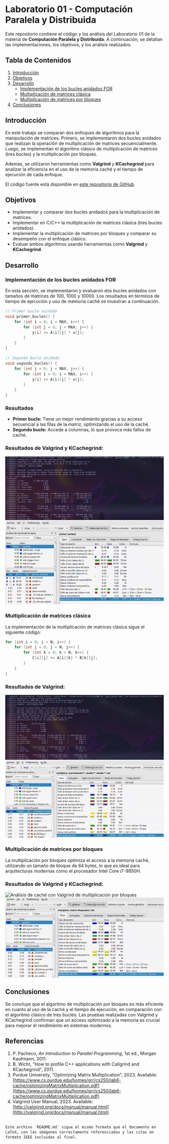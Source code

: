 # Laboratorio 01 - Computación Paralela y Distribuida

Este repositorio contiene el código y los análisis del Laboratorio 01 de la materia de **Computación Paralela y Distribuida**. A continuación, se detallan las implementaciones, los objetivos, y los análisis realizados.

## Tabla de Contenidos
1. [Introducción](#introducción)
2. [Objetivos](#objetivos)
3. [Desarrollo](#desarrollo)
    - [Implementación de los bucles anidados FOR](#implementación-de-los-bucles-anidados-for)
    - [Multiplicación de matrices clásica](#multiplicación-de-matrices-clásica)
    - [Multiplicación de matrices por bloques](#multiplicación-de-matrices-por-bloques)
4. [Conclusiones](#conclusiones)

## Introducción
En este trabajo se comparan dos enfoques de algoritmos para la manipulación de matrices. Primero, se implementaron dos bucles anidados que realizan la operación de multiplicación de matrices secuencialmente. Luego, se implementan el algoritmo clásico de multiplicación de matrices (tres bucles) y la multiplicación por bloques.

Además, se utilizaron herramientas como **Valgrind** y **KCachegrind** para analizar la eficiencia en el uso de la memoria caché y el tiempo de ejecución de cada enfoque.

El código fuente está disponible en [este repositorio de GitHub](https://github.com/PaulParizacaMozo/CPDLaboratorio/tree/main/Laboratorio01).

## Objetivos
- Implementar y comparar dos bucles anidados para la multiplicación de matrices.
- Implementar en C/C++ la multiplicación de matrices clásica (tres bucles anidados).
- Implementar la multiplicación de matrices por bloques y comparar su desempeño con el enfoque clásico.
- Evaluar ambos algoritmos usando herramientas como **Valgrind** y **KCachegrind**.

## Desarrollo

### Implementación de los bucles anidados FOR
En esta sección, se implementaron y evaluaron dos bucles anidados con tamaños de matrices de 100, 1000 y 10000. Los resultados en términos de tiempo de ejecución y uso de memoria caché se muestran a continuación.

```cpp
// Primer bucle anidado
void primer_bucles() {
    for (int i = 0; i < MAX; i++) {
        for (int j = 0; j < MAX; j++) {
            y[i] += A[i][j] * x[j];
        }
    }
}
```

```cpp
// Segundo bucle anidado
void segundo_bucles() {
    for (int j = 0; j < MAX; j++) {
        for (int i = 0; i < MAX; i++) {
            y[i] += A[i][j] * x[j];
        }
    }
}
```

### Resultados
- **Primer bucle:** Tiene un mejor rendimiento gracias a su acceso secuencial a las filas de la matriz, optimizando el uso de la caché. 
- **Segundo bucle:** Accede a columnas, lo que provoca más fallos de caché.

### Resultados de Valgrind y KCachegrind:
![Análisis de caché con Valgrind del primer bucle](captures/bucle1Valgrind.png)
![Análisis de caché con KCachegrind del primer bucle](captures/blucle1Kcachegrind.png)

### Multiplicación de matrices clásica
La implementación de la multiplicación de matrices clásica sigue el siguiente código:

```cpp
for (int i = 0; i < N; i++) {
    for (int j = 0; j < N; j++) {
        for (int k = 0; k < N; k++) {
            C[i][j] += A[i][k] * B[k][j];
        }
    }
}
```

### Resultados de Valgrind:
![Análisis de caché con Valgrind de multiplicación clásica](captures/multClasicaValgrind.png)
![Análisis de caché con KCachegrind de multiplicación clásica](captures/clasicaKcachegrind.png)

### Multiplicación de matrices por bloques
La multiplicación por bloques optimiza el acceso a la memoria caché, utilizando un tamaño de bloque de 64 bytes, lo que es ideal para arquitecturas modernas como el procesador Intel Core i7-9850H.

### Resultados de Valgrind y KCachegrind:
![Análisis de caché con Valgrind de multiplicación por bloques](captures/multBloquesValgrind.png)
![Análisis de caché con KCachegrind de multiplicación por bloques](captures/bloquesKcachegrind.png)

## Conclusiones
Se concluye que el algoritmo de multiplicación por bloques es más eficiente en cuanto al uso de la caché y el tiempo de ejecución, en comparación con el algoritmo clásico de tres bucles. Las pruebas realizadas con Valgrind y KCachegrind confirman que un acceso optimizado a la memoria es crucial para mejorar el rendimiento en sistemas modernos.

## Referencias
1. P. Pacheco, *An Introduction to Parallel Programming*, 1st ed., Morgan Kaufmann, 2011.
2. B. Wicht, "How to profile C++ applications with Callgrind and KCachegrind", 2011. 
3. Purdue University, "Optimizing Matrix Multiplication", 2023. Available: [https://www.cs.purdue.edu/homes/grr/cs250/lab6-cache/optimizingMatrixMultiplication.pdf](https://www.cs.purdue.edu/homes/grr/cs250/lab6-cache/optimizingMatrixMultiplication.pdf)
4. Valgrind User Manual, 2023. Available: [http://valgrind.org/docs/manual/manual.html](http://valgrind.org/docs/manual/manual.html)
```

Este archivo `README.md` sigue el mismo formato que el documento en LaTeX, con las imágenes correctamente referenciadas y las citas en formato IEEE incluidas al final.
